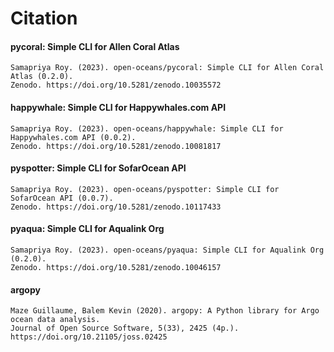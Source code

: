 # Citation

#### pycoral: Simple CLI for Allen Coral Atlas

```
Samapriya Roy. (2023). open-oceans/pycoral: Simple CLI for Allen Coral Atlas (0.2.0).
Zenodo. https://doi.org/10.5281/zenodo.10035572
```
#### happywhale: Simple CLI for Happywhales.com API

```
Samapriya Roy. (2023). open-oceans/happywhale: Simple CLI for Happywhales.com API (0.0.2).
Zenodo. https://doi.org/10.5281/zenodo.10081817
```

#### pyspotter: Simple CLI for SofarOcean API

```
Samapriya Roy. (2023). open-oceans/pyspotter: Simple CLI for SofarOcean API (0.0.7).
Zenodo. https://doi.org/10.5281/zenodo.10117433
```

#### pyaqua: Simple CLI for Aqualink Org

```
Samapriya Roy. (2023). open-oceans/pyaqua: Simple CLI for Aqualink Org (0.2.0).
Zenodo. https://doi.org/10.5281/zenodo.10046157
```

#### argopy

```
Maze Guillaume, Balem Kevin (2020). argopy: A Python library for Argo ocean data analysis.
Journal of Open Source Software, 5(33), 2425 (4p.). https://doi.org/10.21105/joss.02425
```

